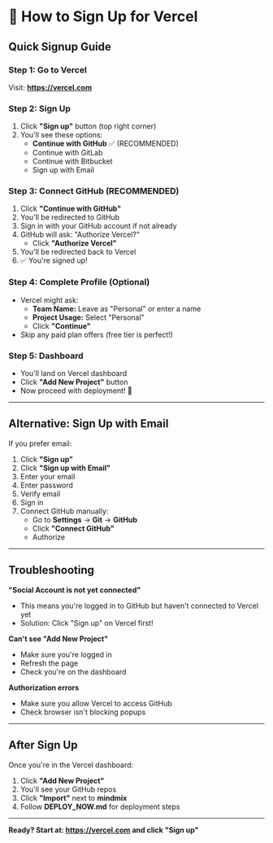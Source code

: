 # 🚀 How to Sign Up for Vercel

## Quick Signup Guide

### Step 1: Go to Vercel
Visit: **https://vercel.com**

### Step 2: Sign Up
1. Click **"Sign up"** button (top right corner)
2. You'll see these options:
   - **Continue with GitHub** ✅ (RECOMMENDED)
   - Continue with GitLab
   - Continue with Bitbucket
   - Sign up with Email

### Step 3: Connect GitHub (RECOMMENDED)
1. Click **"Continue with GitHub"**
2. You'll be redirected to GitHub
3. Sign in with your GitHub account if not already
4. GitHub will ask: "Authorize Vercel?"
   - Click **"Authorize Vercel"**
5. You'll be redirected back to Vercel
6. ✅ You're signed up!

### Step 4: Complete Profile (Optional)
- Vercel might ask:
  - **Team Name:** Leave as "Personal" or enter a name
  - **Project Usage:** Select "Personal"
  - Click **"Continue"**
- Skip any paid plan offers (free tier is perfect!)

### Step 5: Dashboard
- You'll land on Vercel dashboard
- Click **"Add New Project"** button
- Now proceed with deployment! 🎉

---

## Alternative: Sign Up with Email

If you prefer email:

1. Click **"Sign up"**
2. Click **"Sign up with Email"**
3. Enter your email
4. Enter password
5. Verify email
6. Sign in
7. Connect GitHub manually:
   - Go to **Settings** → **Git** → **GitHub**
   - Click **"Connect GitHub"**
   - Authorize

---

## Troubleshooting

**"Social Account is not yet connected"**
- This means you're logged in to GitHub but haven't connected to Vercel yet
- Solution: Click "Sign up" on Vercel first!

**Can't see "Add New Project"**
- Make sure you're logged in
- Refresh the page
- Check you're on the dashboard

**Authorization errors**
- Make sure you allow Vercel to access GitHub
- Check browser isn't blocking popups

---

## After Sign Up

Once you're in the Vercel dashboard:

1. Click **"Add New Project"**
2. You'll see your GitHub repos
3. Click **"Import"** next to **mindmix**
4. Follow **DEPLOY_NOW.md** for deployment steps

---

**Ready? Start at: https://vercel.com and click "Sign up"**

